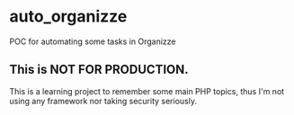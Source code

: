 # auto_organizze
POC for automating some tasks in Organizze

## This is NOT FOR PRODUCTION.

This is a learning project to remember some main PHP topics, thus I'm not using any framework nor taking security seriously.